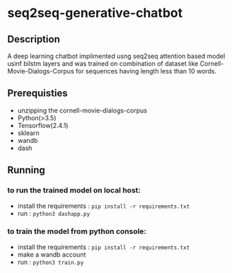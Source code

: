 # seq2seq-generative-chatbot
## Description
A deep learning chatbot implimented usng seq2seq attention based model usinf bilstm layers and was trained on combination of dataset like Cornell-Movie-Dialogs-Corpus for sequences having length less than 10 words.


## Prerequisties
 * unzipping the cornell-movie-dialogs-corpus
 * Python(>3.5)
 * Tensorflow(2.4.1)
 * sklearn
 * wandb
 * dash 

## Running 
### to run the trained model on local host:
 * install the requirements : `pip install -r requirements.txt`
 * run : `python3 dashapp.py`

### to train the model from python console:
 * install the requirements : `pip install -r requirements.txt`
 * make a wandb account 
 * run : `python3 train.py`
